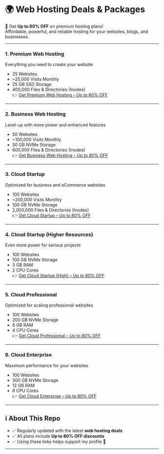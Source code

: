 # 🌍 Web Hosting Deals & Packages  

🎉 Get **Up to 80% OFF** on premium hosting plans!  
Affordable, powerful, and reliable hosting for your websites, blogs, and businesses.  

---

### 1. Premium Web Hosting  
Everything you need to create your website  
- 25 Websites  
- ~25,000 Visits Monthly  
- 25 GB SSD Storage  
- 400,000 Files & Directories (Inodes)  
👉 [Get Premium Web Hosting – Up to 80% OFF](https://cutt.ly/7rBxEDn6)

---

### 2. Business Web Hosting  
Level-up with more power and enhanced features  
- 50 Websites  
- ~100,000 Visits Monthly  
- 50 GB NVMe Storage  
- 600,000 Files & Directories (Inodes)  
👉 [Get Business Web Hosting – Up to 80% OFF](https://cutt.ly/3rBxPldc)

---

### 3. Cloud Startup  
Optimized for business and eCommerce websites  
- 100 Websites  
- ~200,000 Visits Monthly  
- 100 GB NVMe Storage  
- 2,000,000 Files & Directories (Inodes)  
👉 [Get Cloud Startup – Up to 80% OFF](https://cutt.ly/krBxPJVN)

---

### 4. Cloud Startup (Higher Resources)  
Even more power for serious projects  
- 100 Websites  
- 100 GB NVMe Storage  
- 3 GB RAM  
- 2 CPU Cores  
👉 [Get Cloud Startup (High) – Up to 80% OFF](https://cutt.ly/MrBxAfhn)

---

### 5. Cloud Professional  
Optimized for scaling professional websites  
- 100 Websites  
- 200 GB NVMe Storage  
- 6 GB RAM  
- 4 CPU Cores  
👉 [Get Cloud Professional – Up to 80% OFF](https://cutt.ly/BrBxAJ3G)

---

### 6. Cloud Enterprise  
Maximum performance for your websites  
- 100 Websites  
- 300 GB NVMe Storage  
- 12 GB RAM  
- 6 CPU Cores  
👉 [Get Cloud Enterprise – Up to 80% OFF](https://cutt.ly/IrBxA6dg)  

---

## ℹ️ About This Repo  

- ✅ Regularly updated with the latest **web hosting deals**  
- ✅ All plans include **Up to 80% OFF discounts**  
- ✅ Using these links helps support my profile 💖  

---

